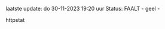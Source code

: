 laatste update: 
do 30-11-2023 19:20   uur 
Status: FAALT - geel - 
<div class="service Y">httpstat</div>